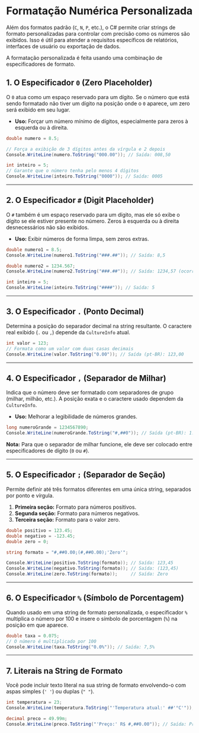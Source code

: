 # Formatação Numérica Personalizada

Além dos formatos padrão (`C`, `N`, `P`, etc.), o C# permite criar strings de formato personalizadas para controlar com precisão como os números são exibidos. Isso é útil para atender a requisitos específicos de relatórios, interfaces de usuário ou exportação de dados.

A formatação personalizada é feita usando uma combinação de especificadores de formato.

## 1. O Especificador `0` (Zero Placeholder)

O `0` atua como um espaço reservado para um dígito. Se o número que está sendo formatado não tiver um dígito na posição onde o `0` aparece, um zero será exibido em seu lugar.

- **Uso:** Forçar um número mínimo de dígitos, especialmente para zeros à esquerda ou à direita.

```csharp
double numero = 8.5;

// Força a exibição de 3 dígitos antes da vírgula e 2 depois
Console.WriteLine(numero.ToString("000.00")); // Saída: 008,50

int inteiro = 5;
// Garante que o número tenha pelo menos 4 dígitos
Console.WriteLine(inteiro.ToString("0000")); // Saída: 0005
```

---

## 2. O Especificador `#` (Digit Placeholder)

O `#` também é um espaço reservado para um dígito, mas ele só exibe o dígito se ele estiver presente no número. Zeros à esquerda ou à direita desnecessários não são exibidos.

- **Uso:** Exibir números de forma limpa, sem zeros extras.

```csharp
double numero1 = 8.5;
Console.WriteLine(numero1.ToString("###.##")); // Saída: 8,5

double numero2 = 1234.567;
Console.WriteLine(numero2.ToString("###.##")); // Saída: 1234,57 (ocorre arredondamento)

int inteiro = 5;
Console.WriteLine(inteiro.ToString("####")); // Saída: 5
```

---

## 3. O Especificador `.` (Ponto Decimal)

Determina a posição do separador decimal na string resultante. O caractere real exibido (`.` ou `,`) depende da `CultureInfo` atual.

```csharp
int valor = 123;
// Formata como um valor com duas casas decimais
Console.WriteLine(valor.ToString("0.00")); // Saída (pt-BR): 123,00
```

---

## 4. O Especificador `,` (Separador de Milhar)

Indica que o número deve ser formatado com separadores de grupo (milhar, milhão, etc.). A posição exata e o caractere usado dependem da `CultureInfo`.

- **Uso:** Melhorar a legibilidade de números grandes.

```csharp
long numeroGrande = 1234567890;
Console.WriteLine(numeroGrande.ToString("#,##0")); // Saída (pt-BR): 1.234.567.890
```

**Nota:** Para que o separador de milhar funcione, ele deve ser colocado entre especificadores de dígito (`0` ou `#`).

---

## 5. O Especificador `;` (Separador de Seção)

Permite definir até três formatos diferentes em uma única string, separados por ponto e vírgula.

1. **Primeira seção:** Formato para números positivos.
2. **Segunda seção:** Formato para números negativos.
3. **Terceira seção:** Formato para o valor zero.

```csharp
double positivo = 123.45;
double negativo = -123.45;
double zero = 0;

string formato = "#,##0.00;(#,##0.00);'Zero'";

Console.WriteLine(positivo.ToString(formato)); // Saída: 123,45
Console.WriteLine(negativo.ToString(formato)); // Saída: (123,45)
Console.WriteLine(zero.ToString(formato));     // Saída: Zero
```

---

## 6. O Especificador `%` (Símbolo de Porcentagem)

Quando usado em uma string de formato personalizada, o especificador `%` multiplica o número por 100 e insere o símbolo de porcentagem (`%`) na posição em que aparece.

```csharp
double taxa = 0.075;
// O número é multiplicado por 100
Console.WriteLine(taxa.ToString("0.0%")); // Saída: 7,5%
```

---

## 7. Literais na String de Formato

Você pode incluir texto literal na sua string de formato envolvendo-o com aspas simples (`' '`) ou duplas (`" "`).

```csharp
int temperatura = 23;
Console.WriteLine(temperatura.ToString("'Temperatura atual:' ##'°C'")); // Saída: Temperatura atual: 23°C

decimal preco = 49.99m;
Console.WriteLine(preco.ToString("'Preço:' R$ #,##0.00")); // Saída: Preço: R$ 49,99
```
